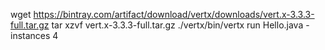 wget https://bintray.com/artifact/download/vertx/downloads/vert.x-3.3.3-full.tar.gz
tar xzvf vert.x-3.3.3-full.tar.gz
./vertx/bin/vertx run Hello.java  -instances 4
